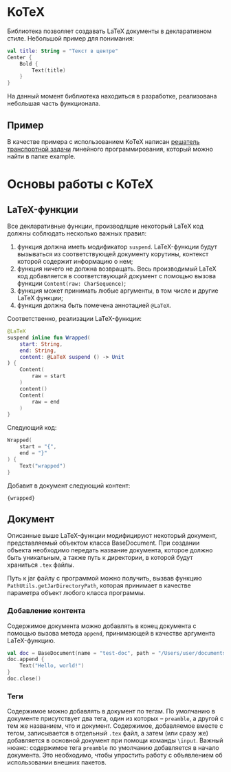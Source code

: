 # KoTeX

Библиотека позволяет создавать LaTeX документы в декларативном стиле. Небольшой пример для понимания:

```kotlin
val title: String = "Текст в центре"
Center {
    Bold {
        Text(title)
    }
}
```

На данный момент библиотека находиться в разработке, реализована небольшая часть функционала.

## Пример

В качестве примера с использованием KoTeX написан [решатель транспортной задачи](example) линейного программирования, 
который можно найти в папке example.

# Основы работы с KoTeX

## LaTeX-функции

Все декларативные функции, производящие некоторый LaTeX код должны соблюдать несколько важных правил:
1. функция должна иметь модификатор `suspend`. LaTeX-функции будут вызываться из соответствующей документу корутины,
контекст которой содержит информацию о нем;
2. функция ничего не должна возвращать. Весь производимый LaTeX код добавляется в соответствующий документ с помощью 
вызова функции `Content(raw: CharSequence)`;
3. функция может принимать любые аргументы, в том числе и другие LaTeX функции;
4. функция должна быть помечена аннотацией `@LaTeX`.

Соответственно, реализации LaTeX-функции:

```kotlin
@LaTeX
suspend inline fun Wrapped(
    start: String,
    end: String,
    content: @LaTeX suspend () -> Unit
) {
    Content(
        raw = start
    )
    content()
    Content(
        raw = end
    )
}
```

Следующий код:

```kotlin
Wrapped(
    start = "{",
    end = "}"
) {
    Text("wrapped")
}
```

Добавит в документ следующий контент:

```text
{wrapped}
```

## Документ

Описанные выше LaTeX-функции модифицируют некоторый документ, представляемый объектом класса BaseDocument. При создании 
объекта необходимо передать название документа, которое должно быть уникальным, а также путь к директории, в которой 
будут храниться `.tex` файлы.

Путь к jar файлу с программой можно получить, вызвав функцию `PathUtils.getJarDirectoryPath`, которая принимает в
качестве параметра объект любого класса программы.

### Добавление контента

Содержимое документа можно добавлять в конец документа с помощью вызова метода `append`,
принимающей в качестве аргумента LaTeX-функцию.

```kotlin
val doc = BaseDocument(name = "test-doc", path = "/Users/user/documents/test-doc")
doc.append {
    Text("Hello, world!")
}
doc.close()
```

### Теги

Содержимое можно добавлять в документ по тегам. По умолчанию в документе присутствует два тега, один из которых – 
`preamble`, а другой с тем же названием, что и документ. Содержимое, добавляемое вместе с тегом, записывается в 
отдельный `.tex` файл, а затем (или сразу же) добавляется в основной документ при помощи команды `\input`. Важный 
нюанс: содержимое тега `preamble` по умолчанию добавляется в начало документа. Это необходимо, чтобы упростить работу
с объявлением об использовании внешних пакетов.

